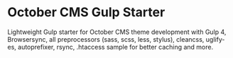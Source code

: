 <h1>October CMS Gulp Starter</h1>
<p>Lightweight Gulp starter for October CMS theme development with Gulp 4, Browsersync, all preprocessors (sass, scss, less, stylus), cleancss, uglify-es, autoprefixer, rsync, .htaccess sample for better caching and more.</p>
